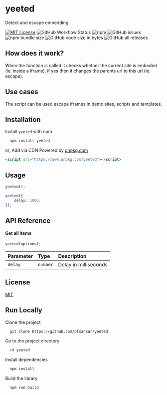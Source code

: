 # yeeted

Detect and escape embedding.

[![MIT License](https://img.shields.io/badge/License-MIT-green.svg)](https://choosealicense.com/licenses/mit/)
![GitHub Workflow Status](https://img.shields.io/github/actions/workflow/status/plsankar/yeeted/npm-publish.yml)
![npm](https://img.shields.io/npm/dt/yeeted)
![GitHub issues](https://img.shields.io/github/issues/plsankar/yeeted)
![npm bundle size](https://img.shields.io/bundlephobia/min/yeeted)
![GitHub code size in bytes](https://img.shields.io/github/languages/code-size/plsankar/yeeted)
![GitHub all releases](https://img.shields.io/github/downloads/plsankar/yeeted/total)

## How does it work?

When the function is called it checks whether the current site is embeded (ie. inside a iframe), if yes then it changes the parents url to this url (ie. escape).

## Use cases

The script can be used escape iframes in demo sites, scripts and templates.

## Installation

Install `yeeted` with npm

```bash
  npm install yeeted
```

or, Add via CDN Powered by [unpkg.com](https://www.unpkg.com/)

```html
<script src="https://www.unpkg.com/yeeted"></script>
```

## Usage

```javascript
yeeted();
```

```javascript
yeeted({
    delay: 1000,
});
```

## API Reference

#### Get all items

```javascript
yeeted(options);
```

| Parameter | Type     | Description           |
| :-------- | :------- | :-------------------- |
| `delay`   | `number` | Delay in milliseconds |

## License

[MIT](https://choosealicense.com/licenses/mit/)

## Run Locally

Clone the project

```bash
  git clone https://github.com/plsankar/yeeted
```

Go to the project directory

```bash
  cd yeeted
```

Install dependencies

```bash
  npm install
```

Build the library

```bash
  npm run build
```
